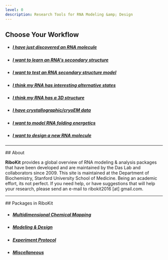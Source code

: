 ```yaml
---
level: 0
description: Research Tools for RNA Modeling &amp; Design
---
```


## Choose Your Workflow 

* ##### [I have just discovered an RNA molecule](/workflows/from_scratch)

* ##### [I want to learn an RNA's secondary structure](/workflows/2D_modeling)

* ##### [I want to test an RNA secondary structure model](/workflows/mutation_rescue)

* ##### [I think my RNA has interesting alternative states](/workflows/alternative_states)

* ##### [I think my RNA has a 3D structure](/workflows/3D_modeling)

* ##### [I have crystallographic/cryoEM data](/workflows/structure_refinement)

* ##### [I want to model RNA folding energetics](/workflows/folding_energetics)

* ##### [I want to design a new RNA molecule](/workflows/design)

<hr/>
## About

**RiboKit** provides a global overview of RNA modeling & analysis packages that have been developed and are maintained by the Das Lab and collaborators since 2009. This site is maintained at the Department of Biochemistry, Stanford University School of Medicine. Being an academic effort, its not perfect. If you need help, or have suggestions that will help your research, please send an e-mail to ribokit2016 [at] gmail.com.

<hr/>
## Packages in RiboKit

* ##### [Multidimensional Chemical Mapping](/package/#multidimensional-chemical-mapping)

* ##### [Modeling &amp; Design](/package/#modeling--design)

* ##### [Experiment Protocol](/protocol/)

* ##### [Miscellaneous](/package/#miscellaneous)


